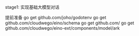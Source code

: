 stage1: 实现基础大模型对话

提前准备
go get github.com/joho/godotenv
go get github.com/cloudwego/eino/schema
go get github.com/
go get github.com/cloudwego/eino-ext/components/model/ark
